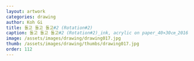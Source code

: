 ```yaml
---
layout: artwork
categories: drawing
author: Koh Gi
title: 돌고 돌고 돌고#2 (Rotation#2)
caption: 돌고 돌고 돌고#2 (Rotation#2)_ink, acrylic on paper_40×30㎝_2016
image: /assets/images/drawing/drawing017.jpg
thumb: /assets/images/drawing/thumbs/drawing017.jpg
order: 112
---
```

